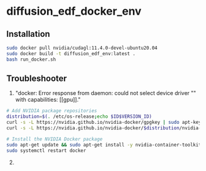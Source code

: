 # diffusion_edf_docker_env

## Installation
```bash
sudo docker pull nvidia/cudagl:11.4.0-devel-ubuntu20.04
sudo docker build -t diffusion_edf_env:latest .
bash run_docker.sh
```

## Troubleshooter
1. "docker: Error response from daemon: could not select device driver "" with capabilities: [[gpu]]."
  ```bash
  # Add NVIDIA package repositories
  distribution=$(. /etc/os-release;echo $ID$VERSION_ID)
  curl -s -L https://nvidia.github.io/nvidia-docker/gpgkey | sudo apt-key add -
  curl -s -L https://nvidia.github.io/nvidia-docker/$distribution/nvidia-docker.list | sudo tee /etc/apt/sources.list.d/nvidia-docker.list
  
  # Install the NVIDIA Docker package
  sudo apt-get update && sudo apt-get install -y nvidia-container-toolkit
  sudo systemctl restart docker
  ```
2. 
